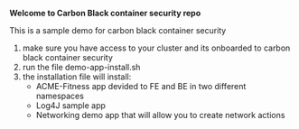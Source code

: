 **Welcome to Carbon Black container security repo**

This is a sample demo for carbon black container security
1. make sure you have access to your cluster and its onboarded to carbon black container security
2. run the file demo-app-install.sh
3. the installation file will install:
    - ACME-Fitness app devided to FE and BE in two different namespaces
    - Log4J sample app
    - Networking demo app that will allow you to create network actions

